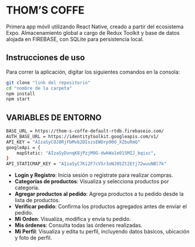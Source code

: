 # THOM’S COFFE

Primera app móvil utilizando React Native, creado a partir del ecosistema Expo. Almacenamiento global a cargo de Redux Toolkit y base de datos alojada en FIREBASE, con SQLite para persistencia local.

## Instrucciones de uso

Para correr la aplicación, digitar los siguientes comandos en la consola:

```bash
git clone "link del repositorio"
cd "nombre de la carpeta"
npm install
npm start
```

## VARIABLES DE ENTORNO

```bash
BASE_URL = https://thom-s-coffe-default-rtdb.firebaseio.com/
AUTH_BASE_URL = https://identitytoolkit.googleapis.com/v1/
API_KEY = "AIzaSyCOJ8RjFbMvb2DIszsEWDrp90O_XZbuRmQ"
googleApi = {
	mapStatic: "AIzaSyDvnqK8jPzjM9G-dwkWa1e01SMIJ_bqisc",
}
API_STATICMAP_KEY = "AIzaSyC7Ki2F7cVSr3oNJ05Zt2Etj72wuuNBl7k"
```

- **Login y Registro**: Inicia sesión o regístrate para realizar compras.
- **Categorías de productos**: Visualiza y selecciona productos por categoría.
- **Agregar productos al pedido**: Agrega productos a tu pedido desde la lista de productos.
- **Verificar pedido**: Confirma los productos agregados antes de enviar el pedido.
- **Mi Orden**: Visualiza, modifica y envía tu pedido.
- **Mis órdenes**: Consulta todas las órdenes realizadas.
- **Mi Perfil**: Visualiza y edita tu perfil, incluyendo datos básicos, ubicación y foto de perfil.
